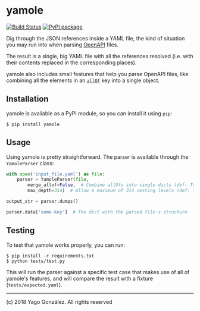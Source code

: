 # yamole

[![Build Status](https://travis-ci.org/YagoGG/yamole.svg?branch=master)](https://travis-ci.org/YagoGG/yamole)
[![PyPI package](https://img.shields.io/pypi/v/yamole.svg)](https://pypi.org/project/yamole)

Dig through the JSON references inside a YAML file, the kind of situation
you may run into when parsing [OpenAPI](https://www.openapis.org/) files.

The result is a single, big YAML file with all the references resolved (i.e.
with their contents replaced in the corresponding places).

yamole also includes small features that help you parse OpenAPI files, like
combining all the elements in an
[`allOf`](https://swagger.io/docs/specification/data-models/oneof-anyof-allof-not/#allof)
key into a single object.

## Installation

yamole is available as a PyPI module, so you can install it using `pip`:

    $ pip install yamole

## Usage

Using yamole is pretty straightforward. The parser is available through the
`YamoleParser` class:

```python
with open('input_file.yaml') as file:
    parser = YamoleParser(file,
        merge_allof=False,  # Combine allOfs into single dicts (def: True)
        max_depth=314)  # Allow a maximum of 314 nesting levels (def: 1000)

output_str = parser.dumps()

parser.data['some-key']  # The dict with the parsed file's structure
```

## Testing

To test that yamole works properly, you can run:

    $ pip install -r requirements.txt
    $ python tests/test.py

This will run the parser against a specific test case that makes use of all of
yamole's features, and will compare the result with a fixture
(`tests/expected.yaml`).

---

(c) 2018 Yago González. All rights reserved
